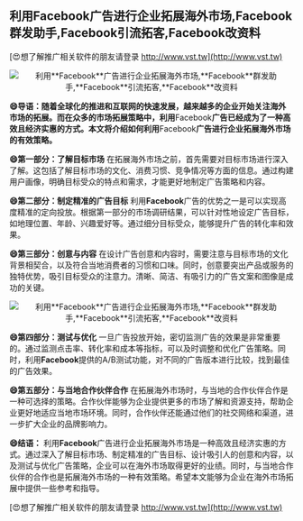 ## **利用**Facebook**广告进行企业拓展海外市场,**Facebook**群发助手,**Facebook**引流拓客,**Facebook**改资料**

[😍想了解推广相关软件的朋友请登录 http://www.vst.tw](http://www.vst.tw)

 <center><img src="https://vst.tw/MP4/tuiguang/png/7.png" alt="利用**Facebook**广告进行企业拓展海外市场,**Facebook**群发助手,**Facebook**引流拓客,**Facebook**改资料"></center>

**😄导语：随着全球化的推进和互联网的快速发展，越来越多的企业开始关注海外市场的拓展。而在众多的市场拓展策略中，利用**Facebook**广告已经成为了一种高效且经济实惠的方式。本文将介绍如何利用**Facebook**广告进行企业拓展海外市场的有效策略。**

**😄第一部分：了解目标市场**
在拓展海外市场之前，首先需要对目标市场进行深入了解。这包括了解目标市场的文化、消费习惯、竞争情况等方面的信息。通过构建用户画像，明确目标受众的特点和需求，才能更好地制定广告策略和内容。

**😄第二部分：制定精准的广告目标**
利用**Facebook**广告的优势之一是可以实现高度精准的定向投放。根据第一部分的市场调研结果，可以针对性地设定广告目标，如地理位置、年龄、兴趣爱好等。通过细分目标受众，能够提升广告的转化率和效果。

**😄第三部分：创意与内容**
在设计广告创意和内容时，需要注意与目标市场的文化背景相契合，以及符合当地消费者的习惯和口味。同时，创意要突出产品或服务的独特优势，吸引目标受众的注意力。清晰、简洁、有吸引力的广告文案和图像是成功的关键。

 <center><img src="https://vst.tw/MP4/tuiguang/png/1.png" alt="利用**Facebook**广告进行企业拓展海外市场,**Facebook**群发助手,**Facebook**引流拓客,**Facebook**改资料"></center>

**😄第四部分：测试与优化**
一旦广告投放开始，密切监测广告的效果是非常重要的。通过监测点击率、转化率和成本等指标，可以及时调整和优化广告策略。同时，利用**Facebook**提供的A/B测试功能，对不同的广告版本进行比较，找到最佳的广告效果。

**😄第五部分：与当地合作伙伴合作**
在拓展海外市场时，与当地的合作伙伴合作是一种可选择的策略。合作伙伴能够为企业提供更多的市场了解和资源支持，帮助企业更好地适应当地市场环境。同时，合作伙伴还能通过他们的社交网络和渠道，进一步扩大企业的品牌影响力。

**😄结语：**
利用**Facebook**广告进行企业拓展海外市场是一种高效且经济实惠的方式。通过深入了解目标市场、制定精准的广告目标、设计吸引人的创意和内容，以及测试与优化广告策略，企业可以在海外市场取得更好的业绩。同时，与当地合作伙伴的合作也是拓展海外市场的一种有效策略。希望本文能够为企业在海外市场拓展中提供一些参考和指导。

[😍想了解推广相关软件的朋友请登录 http://www.vst.tw](http://www.vst.tw)



